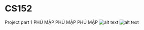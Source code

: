 # CS152
Project part 1 
PHÚ MẬP
PHÚ MẬP PHÚ MẬP
![alt text](https://scontent-lax3-1.xx.fbcdn.net/v/t1.0-9/11426335_862263330533208_8248436416163378763_n.jpg?_nc_cat=107&_nc_oc=AQmVieMvoMDr-H1n5_H5IeRioVzCNb2m9RRsnSEMFalWFGGUH4-97bgkZI2l6PsGc8w&_nc_ht=scontent-lax3-1.xx&oh=768e5d2ec05dddefb1d02c0428a9c6f9&oe=5E2AC7EE)
![alt text](https://scontent-lax3-1.xx.fbcdn.net/v/t1.0-9/11863232_1485734095074546_837935937601925579_n.jpg?_nc_cat=107&_nc_oc=AQnDfTTe8fRujVbmSy36a1tga0Q2re4NLDIeNSGO6MYc7VhSJzzLDxoHXsm1Hl8fNFo&_nc_ht=scontent-lax3-1.xx&oh=30e42f9d080702cfacc1514471ed1acc&oe=5E22BFB9)
